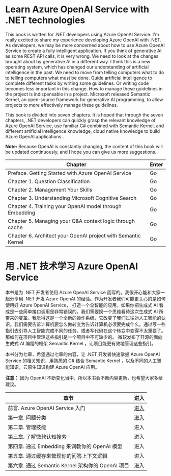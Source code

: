#  **Learn Azure OpenAI Service with .NET technologies**

This book is written for .NET developers using Azure OpenAI Service. I'm really excited to share my experience developing Azure OpenAI with .NET. As developers, we may be more concerned about how to use Azure OpenAI Service to create a fully intelligent application. If you think of generative AI as some REST API calls, it is very wrong. We need to look at the changes brought about by generative AI in a different way. I think this is a new operating system, which has changed our understanding of artificial intelligence in the past. We need to move from telling computers what to do to telling computers what must be done. Guide artificial intelligence to complete different tasks by writing some guidelines. Or writing code becomes less important in this change. How to manage these guidelines in the project is indispensable in a project. Microsoft released Semantic Kernel, an open-source framework for generative AI programming, to allow projects to more effectively manage these guidelines.

This book is divided into seven chapters. It is hoped that through the seven chapters, .NET developers can quickly grasp the relevant knowledge of Azure OpenAI Service, use familiar C# combined with Semantic Kernel, and different artificial intelligence knowledge, cloud native knowledge to build Azure OpenAI applications .

**Note:** Because OpenAI is constantly changing, the content of this book will be updated continuously, and I hope you can give us more suggestions.

| Chapter | Enter |
| ---- | ---- |
| Preface. Getting Started with Azure OpenAI Service | Go |
| Chapter 1. Question Classification | Go |
| Chapter 2. Management Your Skills | Go |
| Chapter 3. Understanding Microsoft Cognitive Search | Go |
| Chapter 4. Training your OpenAI model through Embedding | Go |
| Chapter 5. Managing your Q&A context logic through cache | Go |
| Chapter 6. Architect your OpenAI project with Semantic Kernel | Go |


#  **用 .NET 技术学习 Azure OpenAI Service**

本书是为 .NET 开发者使用 Azure OpenAI Service 而写的。我很开心能和大家一起分享用 .NET 开发 Azure OpenAI 的经验。作为开发者我们可能更关心的是如何使用好 Azure OpenAI Service， 打造一个全智能的应用。如果你把生成式 AI 看成是一些简单接口调用是非常错误的。我们需要换一个思维看待这次生成式 AI 所带来的变革。我觉得这是一个全新的操作系统，它改变了我们过往对人工智能的认识。我们需要告诉计算机要怎么做转变为告诉计算机必须要完成什么。通过写一些指引去引导人工智能完成不同的任务。或者写代码在这个转变中变得不太重要了。那如何在项目中管理这些指引是一个项目中不可缺少的。 微软发布了开源的面向生成式 AI 编程的框架 Semantic Kernel ，让项目能更有效地管理这些指引。

本书分为七章，希望通过七章的内容，让 .NET 开发者快速掌握 Azure OpenAI Service 的相关知识，用熟悉的 C# 结合 Semantic Kernel ，以及不同的人工智能知识，云原生知识构建 Azure OpenAI 应用。

**注意：** 因为 OpenAI 不断变化当中，所以本书会不断内容更新，也希望大家多给建议。


|  章节   | 进入 |
|  ----  | ----  |
| 前言. Azure OpenAI Service 入门 | <a href="./CN/00.KickOffCN.md">进入</a> |
| 第一章. 问题分类 |  <a href="./CN/01.HowToQuestionClassificationCN.md">进入</a>  |
| 第二章. 管理技能 | 进入 |
| 第三章. 了解微软认知搜索 | 进入 |
| 第四章. 通过 Embedding 来调教你的 OpenAI 模型 | 进入 |
| 第五章. 通过缓存来管理你的问答上下文逻辑 | 进入 |
| 第六章. 通过 Semantic Kernel 架构你的 OpenAI 项目 | 进入 |




